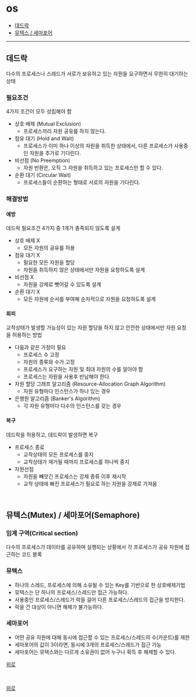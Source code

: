 # os

- [데드락](#데드락)
- [뮤텍스 / 세마포어](뮤텍스(Mutex)--세마포어(Semaphore))
 
--- 

## 데드락
다수의 프로세스나 스레드가 서로가 보유하고 있는 자원을 요구하면서 무한히 대기하는 상태

### 필요조건
4가지 조건이 모두 성립해야 함
- 상호 배제 (Mutual Exclusion)
  - 프로세스끼리 자원 공유를 하지 않는다.
- 점유 대기 (Hold and Wait)
  - 프로세스가 이미 하나 이상의 자원을 취득한 상태에서, 다른 프로세스가 사용중인 자원을 추가로 기다린다. 
- 비선점 (No Preemption)
  - 자원 반환은, 오직 그 자원을 취득하고 있는 프로세스만 할 수 있다.
- 순환 대기 (Circular Wait)
  - 프로세스들이 순환하는 형태로 서로의 자원을 기다린다.

### 해결방법
#### 예방
데드락 필요조건 4가지 중 1개가 충족되지 않도록 설계
- 상호 배제 X
  - 모든 자원의 공유를 허용
- 점유 대기 X
  - 필요한 모든 자원을 할당
  - 자원을 취득하지 않은 상태에서만 자원을 요청하도록 설계
- 비선점 X
  - 자원을 강제로 뺏어갈 수 있도록 설계
- 순환 대기 X
  - 모든 자원에 순서를 부여해 순차적으로 자원을 요청하도록 설계

#### 회피
교착상태가 발생할 가능성이 있는 자원 할당을 하지 않고 안전한 상태에서만 자원 요청을 허용하는 방법
- 다음과 같은 가정이 필요
  - 프로세스 수 고정
  - 자원의 종류와 수가 고정
  - 프로세스가 요구하는 자원 및 최대 자원의 수를 알아야 함
  - 프로세스는 자원을 사용후 반납해야 한다.
- 자원 할당 그래프 알고리즘 (Resource-Allocation Graph Algorithm)
  - 자원 유형마다 인스턴스가 하나 있는 경우
- 은행원 알고리즘 (Banker's Algorithm)
  - 각 자원 유형마다 다수의 인스턴스를 갖는 경우

#### 복구
데드락을 허용하고, 데드락이 발생하면 복구
- 프로세스 종료
  - 교착상태의 모든 프로세스를 중지
  - 교착상태가 제거될 때까지 프로세스를 하나씩 중지
- 자원선점
  - 자원을 빼앗긴 프로세스는 강제 종류 이후 재시작
  - 교착 상태에 빠진 프로세스가 필요로 하는 자원을 강제로 가져옴

<br>

## 뮤텍스(Mutex) / 세마포어(Semaphore)
### 임계 구역(Critical section)
다수의 프로세스가 데이터를 공유하며 실행되는 상황에서 각 프로세스가 공유 자원에 접근하는 코드 블록

### 뮤텍스
- 하나의 스레드, 프로세스에 의해 소유될 수 있는 Key를 기반으로 한 상호배제기법
- 뮤텍스는 단 하나의 프로세스/스레드만 접근 가능하다.
- 사용중인 프로세스/스레드가 락을 걸어 다른 프로세스/스레드의 접근을 방지한다.
- 락을 건 대상이 아니면 해제가 불가능하다.
### 세마포어
- 어떤 공유 자원에 대해 동시에 접근할 수 있는 프로세스/스레드의 수(카운트)를 제한
- 세마포어의 값이 3이라면, 동시에 3개의 프로세스/스레드가 접근 가능
- 세마포어는 뮤텍스와는 다르게 소유권이 없어 누구나 획득 후 해제할 수 있다.

[위로](#spring)

<br>

[위로](#spring)
